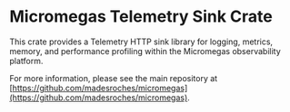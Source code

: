 # Micromegas Telemetry Sink Crate

This crate provides a Telemetry HTTP sink library for logging, metrics, memory, and performance profiling within the Micromegas observability platform.

For more information, please see the main repository at [https://github.com/madesroches/micromegas](https://github.com/madesroches/micromegas).

